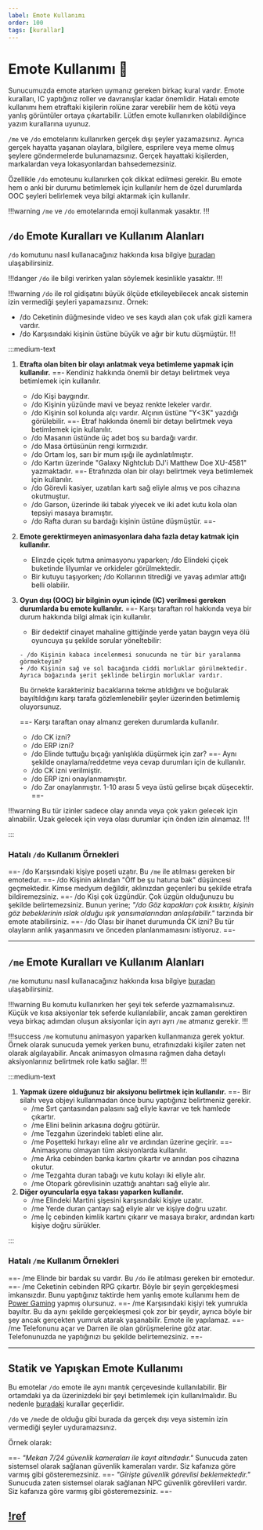 ```yaml
---
label: Emote Kullanımı
order: 100
tags: [kurallar]
---
```


# Emote Kullanımı :speech_balloon:

Sunucumuzda emote atarken uymanız gereken birkaç kural vardır. Emote kuralları, IC yaptığınız roller ve davranışlar kadar önemlidir. Hatalı emote kullanımı hem etraftaki kişilerin rolüne zarar verebilir hem de kötü veya yanlış görüntüler ortaya çıkartabilir. Lütfen emote kullanırken olabildiğince yazım kurallarına uyunuz.

`/me` ve `/do` emotelarını kullanırken gerçek dışı şeyler yazamazsınız. Ayrıca gerçek hayatta yaşanan olaylara, bilgilere, esprilere veya meme olmuş şeylere göndermelerde bulunamazsınız. Gerçek hayattaki kişilerden, markalardan veya lokasyonlardan bahsedemezsiniz.

Özellikle `/do` emoteunu kullanırken çok dikkat edilmesi gerekir. Bu emote hem o anki bir durumu betimlemek için kullanılır hem de özel durumlarda OOC şeyleri belirlemek veya bilgi aktarmak için kullanılır.

!!!warning
`/me` ve `/do` emotelarında emoji kullanmak yasaktır.
!!!

## `/do` Emote Kuralları ve Kullanım Alanları

`/do` komutunu nasıl kullanacağınız hakkında kısa bilgiye [buradan](/commands/general/do.md) ulaşabilirsiniz.

!!!danger
`/do` ile bilgi verirken yalan söylemek kesinlikle yasaktır.
!!!

!!!warning
`/do` ile rol gidişatını büyük ölçüde etkileyebilecek ancak sistemin izin vermediği şeyleri yapamazsınız.
Örnek:

- /do Ceketinin düğmesinde video ve ses kaydı alan çok ufak gizli kamera vardır.
- /do Karşısındaki kişinin üstüne büyük ve ağır bir kutu düşmüştür.
  !!!

:::medium-text

1. **Etrafta olan biten bir olayı anlatmak veya betimleme yapmak için kullanılır.**
   ==- Kendiniz hakkında önemli bir detayı belirtmek veya betimlemek için kullanılır.
   - /do Kişi baygındır.
   - /do Kişinin yüzünde mavi ve beyaz renkte lekeler vardır.
   - /do Kişinin sol kolunda alçı vardır. Alçının üstüne "Y<3K" yazdığı görülebilir.
     ==- Etraf hakkında önemli bir detayı belirtmek veya betimlemek için kullanılır.
   - /do Masanın üstünde üç adet boş su bardağı vardır.
   - /do Masa örtüsünün rengi kırmızıdır.
   - /do Ortam loş, sarı bir mum ışığı ile aydınlatılmıştır.
   - /do Kartın üzerinde "Galaxy Nightclub DJ'i Matthew Doe XU-4581" yazmaktadır.
     ==- Etrafınzda olan bir olayı belirtmek veya betimlemek için kullanılır.
   - /do Görevli kasiyer, uzatılan kartı sağ eliyle almış ve pos cihazına okutmuştur.
   - /do Garson, üzerinde iki tabak yiyecek ve iki adet kutu kola olan tepsiyi masaya bıramıştır.
   - /do Rafta duran su bardağı kişinin üstüne düşmüştür.
     ==-
2. **Emote gerektirmeyen animasyonlara daha fazla detay katmak için kullanılır.**
   - Elinzde çiçek tutma animasyonu yaparken; /do Elindeki çiçek buketinde lilyumlar ve orkideler görülmektedir.
   - Bir kutuyu taşıyorken; /do Kollarının titrediği ve yavaş adımlar attığı belli olabilir.
3. **Oyun dışı (OOC) bir bilginin oyun içinde (IC) verilmesi gereken durumlarda bu emote kullanılır.**
   ==- Karşı taraftan rol hakkında veya bir durum hakkında bilgi almak için kullanılır.

   - Bir dedektif cinayet mahaline gittiğinde yerde yatan baygın veya ölü oyuncuya şu şekilde sorular yöneltebilir:

   ```git
   - /do Kişinin kabaca incelenmesi sonucunda ne tür bir yaralanma görmekteyim?
   + /do Kişinin sağ ve sol bacağında ciddi morluklar görülmektedir. Ayrıca boğazında şerit şeklinde belirgin morluklar vardır.
   ```

   Bu örnekte karakteriniz bacaklarına tekme atıldığını ve boğularak bayıltıldığını karşı tarafa gözlemlenebilir şeyler üzerinden betimlemiş oluyorsunuz.

   ==- Karşı taraftan onay almanız gereken durumlarda kullanılır.

   - /do CK izni?
   - /do ERP izni?
   - /do Elinde tuttuğu bıçağı yanlışlıkla düşürmek için zar?
     ==- Aynı şekilde onaylama/reddetme veya cevap durumları için de kullanılır.
   - /do CK izni verilmiştir.
   - /do ERP izni onaylanmamıştır.
   - /do Zar onaylanmıştır. 1-10 arası 5 veya üstü gelirse bıçak düşecektir.
     ==-

!!!warning
Bu tür izinler sadece olay anında veya çok yakın gelecek için alınabilir. Uzak gelecek için veya olası durumlar için önden izin alınamaz.
!!!

:::

### Hatalı `/do` Kullanım Örnekleri

==- /do Karşısındaki kişiye poşeti uzatır.
Bu `/me` ile atılması gereken bir emotedur.
==- /do Kişinin aklından "Öff be şu hatuna bak" düşüncesi geçmektedir.
Kimse medyum değildir, aklınızdan geçenleri bu şekilde etrafa bildiremezsiniz.
==- /do Kişi çok üzgündür.
Çok üzgün olduğunuzu bu şekilde belirtemezsiniz. Bunun yerine; _"/do Göz kapakları çok kısıktır, kişinin göz bebeklerinin ıslak olduğu ışık yansımalarından anlaşılabilir."_ tarzında bir emote atabilirsiniz.
==- /do Olası bir ihanet durumunda CK izni?
Bu tür olayların anlık yaşanmasını ve önceden planlanmamasını istiyoruz.
==-

---

## `/me` Emote Kuralları ve Kullanım Alanları

`/me` komutunu nasıl kullanacağınız hakkında kısa bilgiye [buradan](/commands/general/me.md) ulaşabilirsiniz.

!!!warning
Bu komutu kullanırken her şeyi tek seferde yazmamalısınuz. Küçük ve kısa aksiyonlar tek seferde kullanılabilir, ancak zaman gerektiren veya birkaç adımdan oluşun aksiyonlar için ayrı ayrı `/me` atmanız gerekir.
!!!

!!!success
`/me` komutunu animasyon yaparken kullanmanıza gerek yoktur. Örnek olarak sunucuda yemek yerken bunu, etrafınızdaki kişiler zaten net olarak algılayabilir. Ancak animasyon olmasına rağmen daha detaylı aksiyonlarınız belirtmek role katkı sağlar.
!!!

:::medium-text

1. **Yapmak üzere olduğunuz bir aksiyonu belirtmek için kullanılır.**
   ==- Bir silahı veya objeyi kullanmadan önce bunu yaptığınız belirtmeniz gerekir.
   - /me Sırt çantasından palasını sağ eliyle kavrar ve tek hamlede çıkartır.
   - /me Elini belinin arkasına doğru götürür.
   - /me Tezgahın üzerindeki tableti eline alır.
   - /me Poşetteki hırkayı eline alır ve ardından üzerine geçirir.
     ==- Animasyonu olmayan tüm aksiyonlarda kullanılır.
   - /me Arka cebinden banka kartını çıkartır ve arından pos cihazına okutur.
   - /me Tezgahta duran tabağı ve kutu kolayı iki eliyle alır.
   - /me Otopark görevlisinin uzattığı anahtarı sağ eliyle alır.
2. **Diğer oyuncularla eşya takası yaparken kullanılır.**
   - /me Elindeki Martini şişesini karşısındaki kişiye uzatır.
   - /me Yerde duran çantayı sağ eliyle alır ve kişiye doğru uzatır.
   - /me İç cebinden kimlik kartını çıkarır ve masaya bırakır, ardından kartı kişiye doğru sürükler.

:::

### Hatalı `/me` Kullanım Örnekleri

==- /me Elinde bir bardak su vardır.
Bu `/do` ile atılması gereken bir emotedur.
==- /me Ceketinin cebinden RPG çıkartır.
Böyle bir şeyin gerçekleşmesi imkansızdır. Bunu yaptığınız taktirde hem yanlış emote kullanımı hem de [Power Gaming](/rules/terminology/power-gaming.md) yapmış olursunuz.
==- /me Karşısındaki kişiyi tek yumrukla bayıltır.
Bu da aynı şekilde gerçekleşmesi çok zor bir şeydir, ayrıca böyle bir şey ancak gerçekten yumruk atarak yaşanabilir. Emote ile yapılamaz.
==- /me Telefonunu açar ve Darren ile olan görüşmelerine göz atar.
Telefonunuzda ne yaptığınızı bu şekilde belirtemezsiniz.
==-

---

## Statik ve Yapışkan Emote Kullanımı

Bu emotelar `/do` emote ile aynı mantık çerçevesinde kullanılabilir. Bir ortamdaki ya da üzerinizdeki bir şeyi betimlemek için kullanılmalıdır. Bu nedenle [buradaki](#do-emote-kuralları-ve-kullanım-alanları) kurallar geçerlidir.

`/do` ve `/me`de de olduğu gibi burada da gerçek dışı veya sistemin izin vermediği şeyler uyduramazsınız.

Örnek olarak:

==- _"Mekan 7/24 güvenlik kameraları ile kayıt altındadır."_
Sunucuda zaten sistemsel olarak sağlanan güvenlik kameraları vardır. Siz kafanıza göre varmış gibi gösteremezsiniz.
==- _"Girişte güvenlik görevlisi beklemektedir."_
Sunucuda zaten sistemsel olarak sağlanan NPC güvenlik görevlileri vardır. Siz kafanıza göre varmış gibi gösteremezsiniz.
==-

## [!ref](/punishments/ic/emotes.md)
